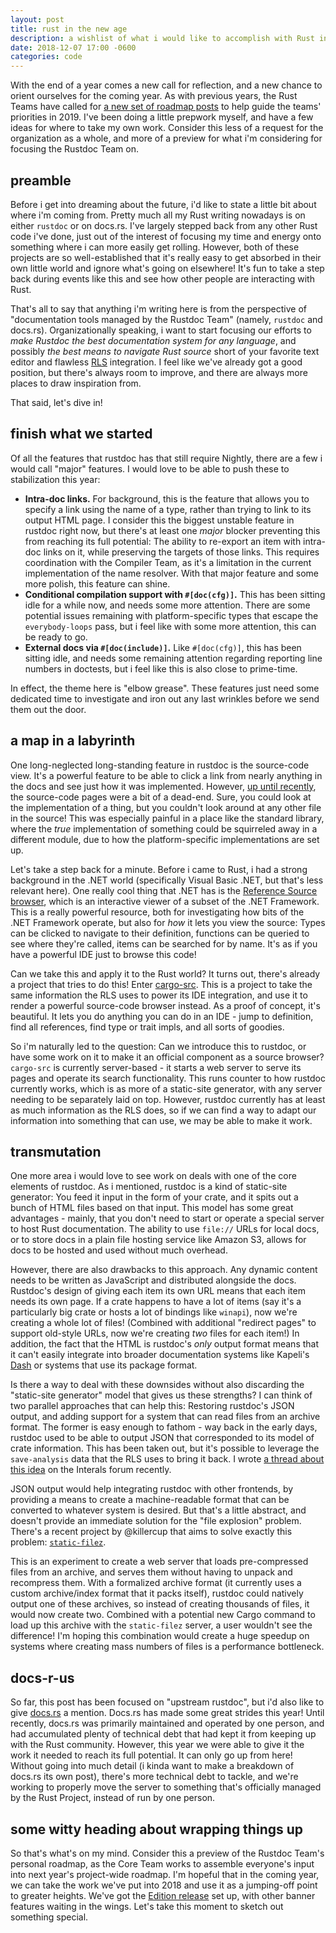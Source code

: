 ```yaml
---
layout: post
title: rust in the new age
description: a wishlist of what i would like to accomplish with Rust in 2019
date: 2018-12-07 17:00 -0600
categories: code
---
```


With the end of a year comes a new call for reflection, and a new chance to orient ourselves for the
coming year. As with previous years, the Rust Teams have called for [a new set of roadmap
posts][roadmap-call] to help guide the teams' priorities in 2019. I've been doing a little prepwork
myself, and have a few ideas for where to take my own work. Consider this less of a request for the
organization as a whole, and more of a preview for what i'm considering for focusing the Rustdoc
Team on.

[roadmap-call]: https://blog.rust-lang.org/2018/12/06/call-for-rust-2019-roadmap-blogposts.html

## preamble

Before i get into dreaming about the future, i'd like to state a little bit about where i'm coming
from. Pretty much all my Rust writing nowadays is on either `rustdoc` or on docs.rs. I've largely
stepped back from any other Rust code i've done, just out of the interest of focusing my time and
energy onto something where i can more easily get rolling. However, both of these projects are so
well-established that it's really easy to get absorbed in their own little world and ignore what's
going on elsewhere! It's fun to take a step back during events like this and see how other people
are interacting with Rust.

That's all to say that anything i'm writing here is from the perspective of "documentation tools
managed by the Rustdoc Team" (namely, `rustdoc` and docs.rs). Organizationally speaking, i want to
start focusing our efforts to *make Rustdoc the best documentation system for any language*, and
possibly *the best means to navigate Rust source* short of your favorite text editor and flawless
[RLS][] integration. I feel like we've already got a good position, but there's always room to
improve, and there are always more places to draw inspiration from.

[RLS]: https://github.com/rust-lang/rls

That said, let's dive in!

## finish what we started

Of all the features that rustdoc has that still require Nightly, there are a few i would call
"major" features. I would love to be able to push these to stabilization this year:

* **Intra-doc links.** For background, this is the feature that allows you to specify a link using
  the name of a type, rather than trying to link to its output HTML page. I consider this the
  biggest unstable feature in rustdoc right now, but there's at least one *major* blocker preventing
  this from reaching its full potential: The ability to re-export an item with intra-doc links on
  it, while preserving the targets of those links. This requires coordination with the Compiler
  Team, as it's a limitation in the current implementation of the name resolver. With that major
  feature and some more polish, this feature can shine.
* **Conditional compilation support with `#[doc(cfg)]`.** This has been sitting idle for a while
  now, and needs some more attention. There are some potential issues remaining with
  platform-specific types that escape the `everybody-loops` pass, but i feel like with some more
  attention, this can be ready to go.
* **External docs via `#[doc(include)]`.** Like `#[doc(cfg)]`, this has been sitting idle, and needs
  some remaining attention regarding reporting line numbers in doctests, but i feel like this is
  also close to prime-time.

In effect, the theme here is "elbow grease". These features just need some dedicated time to
investigate and iron out any last wrinkles before we send them out the door.

## a map in a labyrinth

One long-neglected long-standing feature in rustdoc is the source-code view. It's a powerful feature
to be able to click a link from nearly anything in the docs and see just how it was implemented.
However, [up until recently][source-sidebar-pr], the source-code pages were a bit of a dead-end.
Sure, you could look at the implementation of a thing, but you couldn't look around at any other
file in the source! This was especially painful in a place like the standard library, where the
*true* implementation of something could be squirreled away in a different module, due to how the
platform-specific implementations are set up.

[source-sidebar-pr]: https://github.com/rust-lang/rust/pull/55707

Let's take a step back for a minute. Before i came to Rust, i had a strong background in the .NET
world (specifically Visual Basic .NET, but that's less relevant here). One really cool thing that
.NET has is the [Reference Source browser][ref-src], which is an interactive viewer of a subset of
the .NET Framework. This is a really powerful resource, both for investigating how bits of the .NET
Framework operate, but also for *how* it lets you view the source: Types can be clicked to navigate
to their definition, functions can be queried to see where they're called, items can be searched for
by name. It's as if you have a powerful IDE just to browse this code!

[ref-src]: https://referencesource.microsoft.com/

Can we take this and apply it to the Rust world? It turns out, there's already a project that tries
to do this! Enter [cargo-src][]. This is a project to take the same information the RLS uses to
power its IDE integration, and use it to render a powerful source-code browser instead. As a proof
of concept, it's beautiful. It lets you do anything you can do in an IDE - jump to definition, find
all references, find type or trait impls, and all sorts of goodies.

[cargo-src]: https://github.com/rust-dev-tools/cargo-src

So i'm naturally led to the question: Can we introduce this to rustdoc, or have some work on it to
make it an official component as a source browser? `cargo-src` is currently server-based - it starts
a web server to serve its pages and operate its search functionality. This runs counter to how
rustdoc currently works, which is as more of a static-site generator, with any server needing to be
separately laid on top. However, rustdoc currently has at least as much information as the RLS does,
so if we can find a way to adapt our information into something that can use, we may be able to make
it work.

## transmutation

One more area i would love to see work on deals with one of the core elements of rustdoc. As i
mentioned, rustdoc is a kind of static-site generator: You feed it input in the form of your crate,
and it spits out a bunch of HTML files based on that input. This model has some great advantages -
mainly, that you don't need to start or operate a special server to host Rust documentation. The
ability to use `file://` URLs for local docs, or to store docs in a plain file hosting service like
Amazon S3, allows for docs to be hosted and used without much overhead.

However, there are also drawbacks to this approach. Any dynamic content needs to be written as
JavaScript and distributed alongside the docs. Rustdoc's design of giving each item its own URL
means that each item needs its own page. If a crate happens to have a lot of items (say it's a
particularly big crate or hosts a lot of bindings like `winapi`), now we're creating a whole lot of
files! (Combined with additional "redirect pages" to support old-style URLs, now we're creating
*two* files for each item!) In addition, the fact that the HTML is rustdoc's *only* output format
means that it can't easily integrate into broader documentation systems like Kapeli's [Dash][] or
systems that use its package format.

[Dash]: https://kapeli.com/dash

Is there a way to deal with these downsides without also discarding the "static-site generator"
model that gives us these strengths? I can think of two parallel approaches that can help this:
Restoring rustdoc's JSON output, and adding support for a system that can read files from an archive
format. The former is easy enough to fathom - way back in the early days, rustdoc used to be able to
output JSON that corresponded to its model of crate information. This has been taken out, but it's
possible to leverage the `save-analysis` data that the RLS uses to bring it back. I wrote [a thread
about this idea][json-thread] on the Interals forum recently.

[json-thread]: https://internals.rust-lang.org/t/design-discussion-json-output-for-rustdoc/8271

JSON output would help integrating rustdoc with other frontends, by providing a means to create a
machine-readable format that can be converted to whatever system is desired. But that's a little
abstract, and doesn't provide an immediate solution for the "file explosion" problem. There's a
recent project by @killercup that aims to solve exactly this problem: [`static-filez`][].

[`static-filez`]: https://github.com/killercup/static-filez

This is an experiment to create a web server that loads pre-compressed files from an archive, and
serves them without having to unpack and recompress them. With a formalized archive format (it
currently uses a custom archive/index format that it packs itself), rustdoc could natively output
one of these archives, so instead of creating thousands of files, it would now create two. Combined
with a potential new Cargo command to load up this archive with the `static-filez` server, a user
wouldn't see the difference! I'm hoping this combination would create a huge speedup on systems
where creating mass numbers of files is a performance bottleneck.

## docs-r-us

So far, this post has been focused on "upstream rustdoc", but i'd also like to give [docs.rs][] a
mention. Docs.rs has made some great strides this year! Until recently, docs.rs was primarily
maintained and operated by one person, and had accumulated plenty of technical debt that had kept it
from keeping up with the Rust community. However, this year we were able to give it the work it
needed to reach its full potential. It can only go up from here! Without going into much detail (i
kinda want to make a breakdown of docs.rs its own post), there's more technical debt to tackle, and
we're working to properly move the server to something that's officially managed by the Rust
Project, instead of run by one person.

[docs.rs]: https://docs.rs/

## some witty heading about wrapping things up

So that's what's on my mind. Consider this a preview of the Rustdoc Team's personal roadmap, as the
Core Team works to assemble everyone's input into next year's project-wide roadmap. I'm hopeful that
in the coming year, we can take the work we've put into 2018 and use it as a jumping-off point to
greater heights. We've got the [Edition release][] set up, with other banner features waiting in the
wings. Let's take this moment to sketch out something special.

[Edition release]: https://blog.rust-lang.org/2018/12/06/Rust-1.31-and-rust-2018.html
